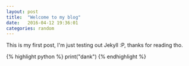 ```yaml
---
layout: post
title:  "Welcome to my blog"
date:   2016-04-12 19:36:01
categories: random
---
```

This is my first post, I'm just testing out Jekyll :P, thanks for reading tho.

{% highlight python %}
print("dank")
{% endhighlight %}
